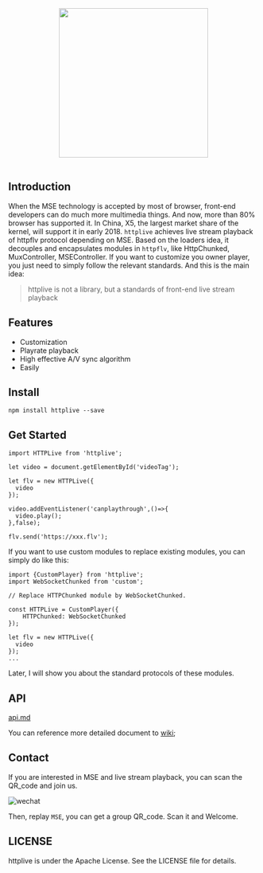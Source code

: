 <div align="center">
  <a href="https://github.com/JimmyVV/httplive">
    <img width="300" heigth="300" src="http://villainhr-1252111119.file.myqcloud.com/create_thumb.png">
  </a>
  <br>
  <br>

</div>


## Introduction

When the MSE technology is accepted by most of browser, front-end developers can do much more multimedia things. And now, more than 80% browser has supported it. In China, X5, the largest market share of the kernel, will support it in early 2018. `httplive` achieves live stream playback of httpflv protocol depending on MSE. Based on the loaders idea, it decouples and encapsulates modules in `httpflv`, like HttpChunked, MuxController, MSEController. If you want to customize you owner player, you just need to simply follow the relevant standards. And this is the main idea:

> httplive is not a library, but a standards of front-end live stream playback


## Features

 - Customization
 - Playrate playback
 - High effective A/V sync algorithm
 - Easily
 
 ## Install

```
npm install httplive --save
```

## Get Started

```
import HTTPLive from 'httplive';

let video = document.getElementById('videoTag');

let flv = new HTTPLive({
  video
});

video.addEventListener('canplaythrough',()=>{
  video.play();
},false);

flv.send('https://xxx.flv');
```

If you want to use custom modules to replace existing modules, you can simply do like this:

```
import {CustomPlayer} from 'httplive';
import WebSocketChunked from 'custom';

// Replace HTTPChunked module by WebSocketChunked. 

const HTTPLive = CustomPlayer({
    HTTPChunked: WebSocketChunked
});

let flv = new HTTPLive({
  video
});
...

```

Later, I will show you about the standard protocols of these modules. 

## API

[api.md](./docs)

You can reference more detailed document to [wiki](https://github.com/JimmyVV/httplive/wiki/Get-Started);

## Contact

If you are interested in MSE and live stream playback, you can scan the QR_code and join us.

![wechat](http://villainhr-1252111119.file.myqcloud.com/qrcode_for_gh_ac06a91faa8b_344.jpg)

Then, replay `MSE`, you can get a group QR_code. Scan it and Welcome.


## LICENSE

httplive is under the Apache License. See the LICENSE file for details. 




